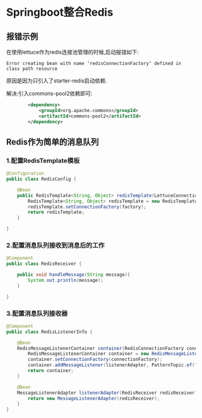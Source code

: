 # Springboot整合Redis

## 报错示例

在使用lettuce作为redis连接池管理的时候,启动报错如下:

```text
Error creating bean with name ‘redisConnectionFactory‘ defined in class path resource
```

原因是因为只引入了starter-redis启动依赖.

解决:引入commons-pool2依赖即可:

```xml
        <dependency>
            <groupId>org.apache.commons</groupId>
            <artifactId>commons-pool2</artifactId>
        </dependency>
```

## Redis作为简单的消息队列

### 1.配置RedisTemplate模板

```java
@Configuration
public class RedisConfig {

    @Bean
    public RedisTemplate<String, Object> redisTemplate(LettuceConnectionFactory factory) {
        RedisTemplate<String, Object> redisTemplate = new RedisTemplate<>();
        redisTemplate.setConnectionFactory(factory);
        return redisTemplate;
    }

}
```

### 2.配置消息队列接收到消息后的工作

```java
@Component
public class RedisReceiver {

    public void handleMessage(String message){
        System.out.println(message);
    }

}
```

### 3.配置消息队列接收器

```java
@Component
public class RedisListenerInfo {

    @Bean
    RedisMessageListenerContainer container(RedisConnectionFactory connectionFactory, MessageListenerAdapter listenerAdapter){
        RedisMessageListenerContainer container = new RedisMessageListenerContainer();
        container.setConnectionFactory(connectionFactory);
        container.addMessageListener(listenerAdapter, PatternTopic.of("test"));
        return container;
    }

    @Bean
    MessageListenerAdapter listenerAdapter(RedisReceiver redisReceiver){
        return new MessageListenerAdapter(redisReceiver);
    }
}
```

